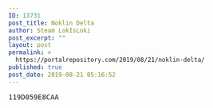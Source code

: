 ```yaml
---
ID: 13731
post_title: Noklin Delta
author: Steam LokIsLoki
post_excerpt: ""
layout: post
permalink: >
  https://portalrepository.com/2019/08/21/noklin-delta/
published: true
post_date: 2019-08-21 05:16:52
---
```

<pre>119D059E8CAA</pre>